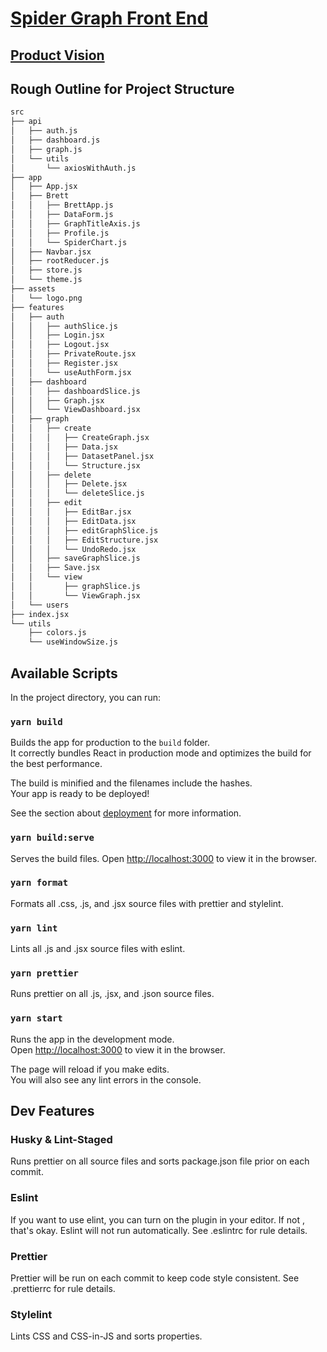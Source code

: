 # [Spider Graph Front End](https://spidergraph.now.sh/)

## [Product Vision](https://www.notion.so/Product-Vision-bcc33f41ecc94cd395ebdbb4504b1f23)

## Rough Outline for Project Structure

```bash
src
├── api
│   ├── auth.js
│   ├── dashboard.js
│   ├── graph.js
│   └── utils
│       └── axiosWithAuth.js
├── app
│   ├── App.jsx
│   ├── Brett
│   │   ├── BrettApp.js
│   │   ├── DataForm.js
│   │   ├── GraphTitleAxis.js
│   │   ├── Profile.js
│   │   └── SpiderChart.js
│   ├── Navbar.jsx
│   ├── rootReducer.js
│   ├── store.js
│   └── theme.js
├── assets
│   └── logo.png
├── features
│   ├── auth
│   │   ├── authSlice.js
│   │   ├── Login.jsx
│   │   ├── Logout.jsx
│   │   ├── PrivateRoute.jsx
│   │   ├── Register.jsx
│   │   └── useAuthForm.jsx
│   ├── dashboard
│   │   ├── dashboardSlice.js
│   │   ├── Graph.jsx
│   │   └── ViewDashboard.jsx
│   ├── graph
│   │   ├── create
│   │   │   ├── CreateGraph.jsx
│   │   │   ├── Data.jsx
│   │   │   ├── DatasetPanel.jsx
│   │   │   └── Structure.jsx
│   │   ├── delete
│   │   │   ├── Delete.jsx
│   │   │   └── deleteSlice.js
│   │   ├── edit
│   │   │   ├── EditBar.jsx
│   │   │   ├── EditData.jsx
│   │   │   ├── editGraphSlice.js
│   │   │   ├── EditStructure.jsx
│   │   │   └── UndoRedo.jsx
│   │   ├── saveGraphSlice.js
│   │   ├── Save.jsx
│   │   └── view
│   │       ├── graphSlice.js
│   │       └── ViewGraph.jsx
│   └── users
├── index.jsx
└── utils
    ├── colors.js
    └── useWindowSize.js
```

## Available Scripts

In the project directory, you can run:

### `yarn build`

Builds the app for production to the `build` folder.<br />
It correctly bundles React in production mode and optimizes the build for the best performance.

The build is minified and the filenames include the hashes.<br />
Your app is ready to be deployed!

See the section about [deployment](https://facebook.github.io/create-react-app/docs/deployment) for more information.

### `yarn build:serve`

Serves the build files. Open [http://localhost:3000](http://localhost:3000) to
view it in the browser.

### `yarn format`

Formats all .css, .js, and .jsx source files with prettier and stylelint.

### `yarn lint`

Lints all .js and .jsx source files with eslint.

### `yarn prettier`

Runs prettier on all .js, .jsx, and .json source files.

### `yarn start`

Runs the app in the development mode.<br />
Open [http://localhost:3000](http://localhost:3000) to view it in the browser.

The page will reload if you make edits.<br />
You will also see any lint errors in the console.

## Dev Features

### Husky & Lint-Staged

Runs prettier on all source files and sorts package.json file prior on each
commit.

### Eslint

If you want to use elint, you can turn on the plugin in your editor. If not
, that's okay. Eslint will not run automatically. See .eslintrc for rule
details.

### Prettier

Prettier will be run on each commit to keep code style consistent. See
.prettierrc for rule details.

### Stylelint

Lints CSS and CSS-in-JS and sorts properties.
